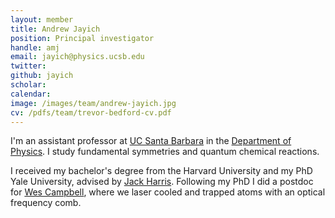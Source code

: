 ```yaml
---
layout: member
title: Andrew Jayich
position: Principal investigator
handle: amj
email: jayich@physics.ucsb.edu
twitter:
github: jayich
scholar:
calendar:
image: /images/team/andrew-jayich.jpg
cv: /pdfs/team/trevor-bedford-cv.pdf
---
```


I'm an assistant professor at [UC Santa Barbara](http://www.ucsb.edu/) in the [Department of Physics](http://www.physics.ucsb.edu/). I study fundamental symmetries and quantum chemical reactions.

I received my bachelor's degree from the Harvard University and my PhD Yale University, advised by [Jack Harris](http://harrislab.yale.edu/).  Following my PhD I did a postdoc for [Wes Campbell](http://campbellgroup.physics.ucla.edu/), where we laser cooled and trapped atoms with an optical frequency comb.
